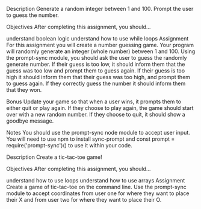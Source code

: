 Description
Generate a random integer between 1 and 100. Prompt the user to guess the number.

Objectives
After completing this assignment, you should…

understand boolean logic
understand how to use while loops
Assignment
For this assignment you will create a number guessing game. Your program will randomly generate an integer (whole number) between 1 and 100. Using the prompt-sync module, you should ask the user to guess the randomly generate number. If their guess is too low, it should inform them that the guess was too low and prompt them to guess again. If their guess is too high it should inform them that their guess was too high, and prompt them to guess again. If they correctly guess the number it should inform them that they won.

Bonus
Update your game so that when a user wins, it prompts them to either quit or play again. If they choose to play again, the game should start over with a new random number. If they choose to quit, it should show a goodbye message.

Notes
You should use the prompt-sync node module to accept user input. You will need to use npm to install sync-prompt and const prompt = require('prompt-sync')() to use it within your code.



Description
Create a tic-tac-toe game!

Objectives
After completing this assignment, you should…

understand how to use loops
understand how to use arrays
Assignment
Create a game of tic-tac-toe on the command line. Use the prompt-sync module to accept coordinates from user one for where they want to place their X and from user two for where they want to place their O.
